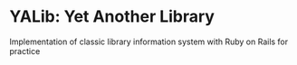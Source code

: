 # YALib: Yet Another Library

Implementation of classic library information system with Ruby on Rails for practice
